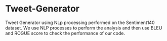 # Tweet-Generator
Tweet Generator using NLp processing performed on the Sentiment140 dataset. We use NLP processes to perform the analysis and then use BLEU and ROGUE score to check the performance of our code.
